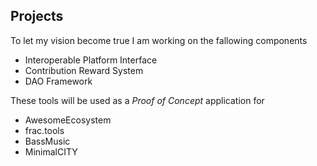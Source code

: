 ## Projects

To let my vision become true I am working on the fallowing components

- Interoperable Platform Interface
- Contribution Reward System
- DAO Framework

These tools will be used as a *Proof of Concept* application for

- AwesomeEcosystem
- frac.tools
- BassMusic
- MinimalCITY
